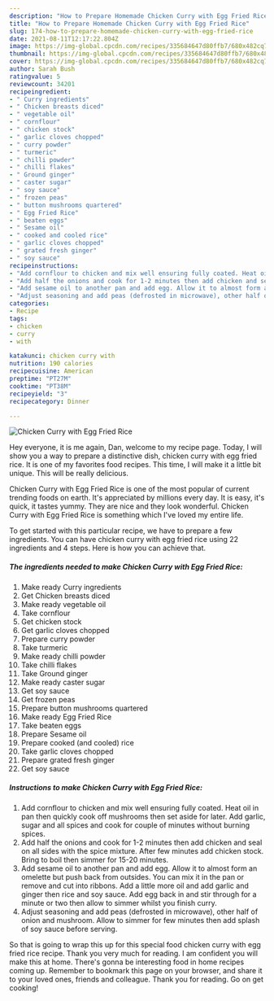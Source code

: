 ```yaml
---
description: "How to Prepare Homemade Chicken Curry with Egg Fried Rice"
title: "How to Prepare Homemade Chicken Curry with Egg Fried Rice"
slug: 174-how-to-prepare-homemade-chicken-curry-with-egg-fried-rice
date: 2021-08-11T12:17:22.804Z
image: https://img-global.cpcdn.com/recipes/335684647d80ffb7/680x482cq70/chicken-curry-with-egg-fried-rice-recipe-main-photo.jpg
thumbnail: https://img-global.cpcdn.com/recipes/335684647d80ffb7/680x482cq70/chicken-curry-with-egg-fried-rice-recipe-main-photo.jpg
cover: https://img-global.cpcdn.com/recipes/335684647d80ffb7/680x482cq70/chicken-curry-with-egg-fried-rice-recipe-main-photo.jpg
author: Sarah Bush
ratingvalue: 5
reviewcount: 34201
recipeingredient:
- " Curry ingredients"
- " Chicken breasts diced"
- " vegetable oil"
- " cornflour"
- " chicken stock"
- " garlic cloves chopped"
- " curry powder"
- " turmeric"
- " chilli powder"
- " chilli flakes"
- " Ground ginger"
- " caster sugar"
- " soy sauce"
- " frozen peas"
- " button mushrooms quartered"
- " Egg Fried Rice"
- " beaten eggs"
- " Sesame oil"
- " cooked and cooled rice"
- " garlic cloves chopped"
- " grated fresh ginger"
- " soy sauce"
recipeinstructions:
- "Add cornflour to chicken and mix well ensuring fully coated. Heat oil in pan then quickly cook off mushrooms then set aside for later. Add garlic, sugar and all spices and cook for couple of minutes without burning spices."
- "Add half the onions and cook for 1-2 minutes then add chicken and seal on all sides with the spice mixture. After few minutes add chicken stock. Bring to boil then simmer for 15-20 minutes."
- "Add sesame oil to another pan and add egg. Allow it to almost form an omelette but push back from outsides. You can mix it in the pan or remove and cut into ribbons. Add a little more oil and add garlic and ginger then rice and soy sauce. Add egg back in and stir through for a minute or two then allow to simmer whilst you finish curry."
- "Adjust seasoning and add peas (defrosted in microwave), other half of onion and mushroom. Allow to simmer for few minutes then add splash of soy sauce before serving."
categories:
- Recipe
tags:
- chicken
- curry
- with

katakunci: chicken curry with 
nutrition: 190 calories
recipecuisine: American
preptime: "PT27M"
cooktime: "PT38M"
recipeyield: "3"
recipecategory: Dinner

---
```



![Chicken Curry with Egg Fried Rice](https://img-global.cpcdn.com/recipes/335684647d80ffb7/680x482cq70/chicken-curry-with-egg-fried-rice-recipe-main-photo.jpg)

Hey everyone, it is me again, Dan, welcome to my recipe page. Today, I will show you a way to prepare a distinctive dish, chicken curry with egg fried rice. It is one of my favorites food recipes. This time, I will make it a little bit unique. This will be really delicious.

Chicken Curry with Egg Fried Rice is one of the most popular of current trending foods on earth. It's appreciated by millions every day. It is easy, it's quick, it tastes yummy. They are nice and they look wonderful. Chicken Curry with Egg Fried Rice is something which I've loved my entire life.




To get started with this particular recipe, we have to prepare a few ingredients. You can have chicken curry with egg fried rice using 22 ingredients and 4 steps. Here is how you can achieve that.

<!--inarticleads1-->

##### The ingredients needed to make Chicken Curry with Egg Fried Rice:

1. Make ready  Curry ingredients
1. Get  Chicken breasts diced
1. Make ready  vegetable oil
1. Take  cornflour
1. Get  chicken stock
1. Get  garlic cloves chopped
1. Prepare  curry powder
1. Take  turmeric
1. Make ready  chilli powder
1. Take  chilli flakes
1. Take  Ground ginger
1. Make ready  caster sugar
1. Get  soy sauce
1. Get  frozen peas
1. Prepare  button mushrooms quartered
1. Make ready  Egg Fried Rice
1. Take  beaten eggs
1. Prepare  Sesame oil
1. Prepare  cooked (and cooled) rice
1. Take  garlic cloves chopped
1. Prepare  grated fresh ginger
1. Get  soy sauce




<!--inarticleads2-->

##### Instructions to make Chicken Curry with Egg Fried Rice:

1. Add cornflour to chicken and mix well ensuring fully coated. Heat oil in pan then quickly cook off mushrooms then set aside for later. Add garlic, sugar and all spices and cook for couple of minutes without burning spices.
1. Add half the onions and cook for 1-2 minutes then add chicken and seal on all sides with the spice mixture. After few minutes add chicken stock. Bring to boil then simmer for 15-20 minutes.
1. Add sesame oil to another pan and add egg. Allow it to almost form an omelette but push back from outsides. You can mix it in the pan or remove and cut into ribbons. Add a little more oil and add garlic and ginger then rice and soy sauce. Add egg back in and stir through for a minute or two then allow to simmer whilst you finish curry.
1. Adjust seasoning and add peas (defrosted in microwave), other half of onion and mushroom. Allow to simmer for few minutes then add splash of soy sauce before serving.




So that is going to wrap this up for this special food chicken curry with egg fried rice recipe. Thank you very much for reading. I am confident you will make this at home. There's gonna be interesting food in home recipes coming up. Remember to bookmark this page on your browser, and share it to your loved ones, friends and colleague. Thank you for reading. Go on get cooking!

